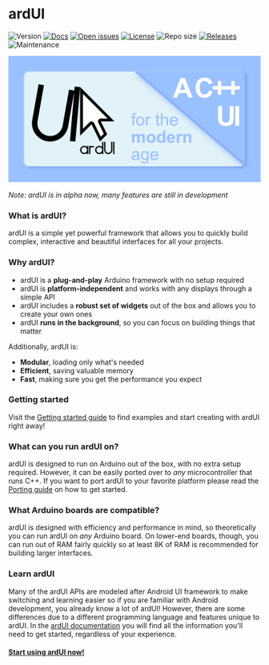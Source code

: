 # ardUI

![Version](https://img.shields.io/badge/ardUI-alpha-red?style=flat-square)
[![Docs](https://img.shields.io/badge/ardUI-Docs-brightgreen?style=flat-square)][docs]
[![Open issues](https://img.shields.io/github/issues/MStefan99/ardUI?style=flat-square)](https://github.com/MStefan99/ardUI/issues)
[![License](https://img.shields.io/badge/license-GPL--3.0-brightgreen?style=flat-square)](https://www.gnu.org/licenses/gpl-3.0.en.html)
![Repo size](https://img.shields.io/github/repo-size/mstefan99/ardui?style=flat-square)
[![Releases](https://img.shields.io/github/downloads/MStefan99/ardUI/total?style=flat-square)](https://github.com/MStefan99/ardUI/releases)
![Maintenance](https://img.shields.io/maintenance/no/2021?style=flat-square)

![Project card][project-card]

_Note: ardUI is in alpha now, many features are still in development_

### What is ardUI?
ardUI is a simple yet powerful framework that allows you to quickly build complex, interactive and beautiful interfaces
for all your projects.

### Why ardUI?
- ardUI is a **plug-and-play** Arduino framework with no setup required
- ardUI is **platform-independent** and works with any displays through a simple API
- ardUI includes a **robust set of widgets** out of the box and allows you to create your own ones
- ardUI **runs in the background**, so you can focus on building things that matter

Additionally, ardUI is:
- **Modular**, loading only what's needed
- **Efficient**, saving valuable memory
- **Fast**, making sure you get the performance you expect

### Getting started
Visit the [Getting started guide][get-started] to find examples and start creating with ardUI right away!

### What can you run ardUI on?
ardUI is designed to run on Arduino out of the box, with no extra setup required. However, it can be easily ported over to
_any_ microcontroller that runs C++. If you want to port ardUI to your favorite platform please read the
[Porting guide][porting] on how to get started.

### What Arduino boards are compatible?
ardUI is designed with efficiency and performance in mind, so theoretically you can run ardUI on _any_ Arduino board.
On lower-end boards, though, you can run out of RAM fairly quickly so at least 8K of RAM is recommended
for building larger interfaces.

### Learn ardUI
Many of the ardUI APIs are modeled after Android UI framework to make switching and learning easier so if you are 
familiar with Android development, you already know a lot of ardUI! 
However, there are some differences due to a different programming language and
features unique to ardUI. In the [ardUI documentation][docs] you will find all the information you'll need 
to get started, regardless of your experience. 

#### [Start using ardUI now!][releases]


[project-card]: ./docs/img/project_card.png
[homepage]: https://ardui.mstefan99.com
[releases]: https://github.com/MStefan99/ardUI/releases
[docs]: https://ardui.mstefan99.com/pages
[get-started]: https://ardui.mstefan99.com/pages/tutorials/installation
[porting]: https://ardui.mstefan99.com/pages/guides/porting

